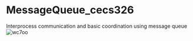 # MessageQueue_cecs326
Interprocess communication and basic coordination using message queue
![wc7oo](https://user-images.githubusercontent.com/13907836/35946896-63626902-0c1a-11e8-9006-9442764859e4.png)
